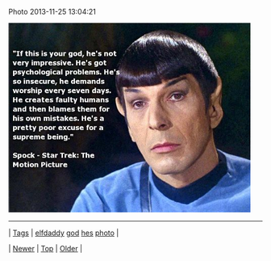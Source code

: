 <!--
title: Photo 2013-11-25 13
date: 2020-06-28T15:27:00.191Z
tags: elfdaddy, god, hes, photo
-->


Photo 2013-11-25 13:04:21

![](68058529566-0.jpg)

<!--BOTTOM-POST-NAVIGATION-->
---

| [Tags](tags.md) | [elfdaddy](tag-elfdaddy.md) [god](tag-god.md) [hes](tag-hes.md) [photo](tag-photo.md) |

| [Newer](67966891719.md) | [Top](index.md) | [Older](68072529396.md) |